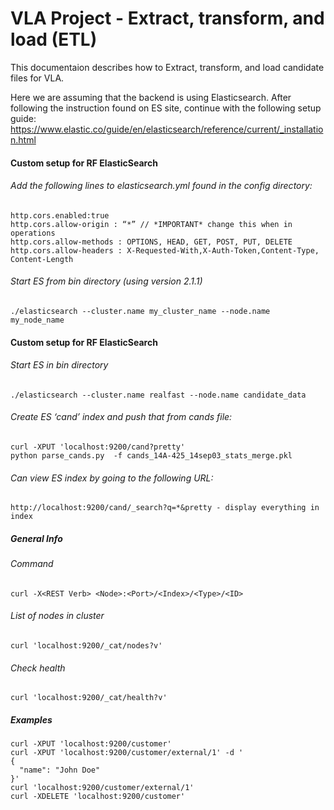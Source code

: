 # VLA Project - Extract, transform, and load (ETL)

This documentaion describes how to Extract, transform, and load candidate files for VLA.

Here we are assuming that the backend is using Elasticsearch.
After following the instruction found on ES site, continue with the following setup guide:
https://www.elastic.co/guide/en/elasticsearch/reference/current/_installation.html

#### Custom setup for RF ElasticSearch
###### Add the following lines to elasticsearch.yml found in the config directory:
```
http.cors.enabled:true
http.cors.allow-origin : “*” // *IMPORTANT* change this when in operations
http.cors.allow-methods : OPTIONS, HEAD, GET, POST, PUT, DELETE
http.cors.allow-headers : X-Requested-With,X-Auth-Token,Content-Type, Content-Length
```

###### Start ES from bin directory (using version 2.1.1)
```
./elasticsearch --cluster.name my_cluster_name --node.name my_node_name
```

#### Custom setup for RF ElasticSearch

###### Start ES in bin directory
```
./elasticsearch --cluster.name realfast --node.name candidate_data
```

###### Create ES ‘cand’ index and push that from cands file:
```
curl -XPUT 'localhost:9200/cand?pretty'
python parse_cands.py  -f cands_14A-425_14sep03_stats_merge.pkl
```

###### Can view ES index by going to the following URL:
```
http://localhost:9200/cand/_search?q=*&pretty - display everything in index
```

##### General Info

###### Command
```
curl -X<REST Verb> <Node>:<Port>/<Index>/<Type>/<ID>
```

###### List of nodes in cluster
```
curl 'localhost:9200/_cat/nodes?v'
```

###### Check health
```
curl 'localhost:9200/_cat/health?v'
```

##### Examples
```
curl -XPUT 'localhost:9200/customer'
curl -XPUT 'localhost:9200/customer/external/1' -d '
{
  "name": "John Doe"
}'
curl 'localhost:9200/customer/external/1'
curl -XDELETE 'localhost:9200/customer'
```

